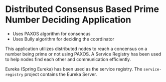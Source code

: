 # Distributed Consensus Based Prime Number Deciding Application

- Uses PAXOS algorithm for consencus
- Uses Bully algorithm for deciding the coordinator

This application utilizes distributed nodes to reach a concensus on a number being prime or not using PAXOS.
A Service Registry has been used to help nodes find each other and communication efficiently. 


Eureka (Spring Eureka) has been used as the service registry. The `service-registry` project contains the Eureka Server.



